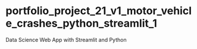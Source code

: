 # portfolio_project_21_v1_motor_vehicle_crashes_python_streamlit_1
 Data Science Web App with Streamlit and Python
